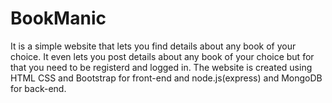 # BookManic
It is a simple website that lets you find details about any book of your choice. It even lets you post details about any book of your choice but for that you need to be registerd and logged in. The website is created using HTML CSS and Bootstrap for front-end and node.js(express) and MongoDB for back-end.
